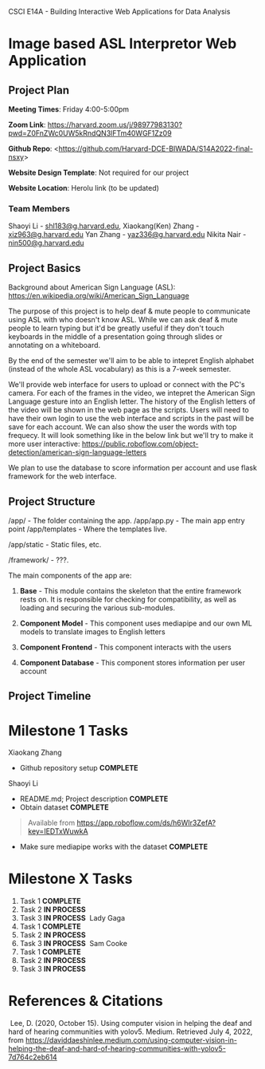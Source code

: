 CSCI E14A - Building Interactive Web Applications for Data Analysis

# Image based ASL Interpretor Web Application

## Project Plan

**Meeting Times**: Friday 4:00-5:00pm 

**Zoom Link**: https://harvard.zoom.us/j/98977983130?pwd=Z0FnZWc0UW5kRndQN3lFTm40WGF1Zz09

**Github Repo**: <<https://github.com/Harvard-DCE-BIWADA/S14A2022-final-nsxy>>

**Website Design Template**: Not required for our project

**Website Location**: Herolu link (to be updated)

### Team Members

Shaoyi Li - shl183@g.harvard.edu, Xiaokang(Ken) Zhang - xiz963@g.harvard.edu
Yan Zhang - yaz336@g.harvard.edu
Nikita Nair - nin500@g.harvard.edu

## Project Basics

Background about American Sign Language (ASL): https://en.wikipedia.org/wiki/American_Sign_Language

The purpose of this project is to help deaf & mute people to communicate using ASL with who doesn't know ASL. While we can ask deaf & mute people to learn typing but it'd be greatly useful if they don't touch keyboards in the middle of a presentation going through slides or annotating on a whiteboard. 

By the end of the semester we'll aim to be able to intepret English alphabet (instead of the whole ASL vocabulary) as this is a 7-week semester.

We'll provide web interface for users to upload or connect with the PC's camera. For each of the frames in the video, we intepret the American Sign Language gesture into an English letter. The history of the English letters of the video will be shown in the web page as the scripts. Users will need to have their own login to use the web interface and scripts in the past will be save for each account. We can also show the user the words with top frequecy. It will look something like in the below link but we'll try to make it more user interactive: https://public.roboflow.com/object-detection/american-sign-language-letters

We plan to use the database to score information per account and use flask framework for the web interface.


## Project Structure

/app/ - The folder containing the app.
/app/app.py - The main app entry point
/app/templates - Where the templates live.

/app/static - Static files, etc.

/framework/ - ???.

The main components of the app are:

1. **Base** - This module contains the skeleton that the entire framework rests on. It is responsible
   for checking for compatibility, as well as loading and securing the various sub-modules.

2. **Component Model** - This component uses mediapipe and our own ML models to translate images to English letters

3. **Component Frontend** - This component interacts with the users

4. **Component Database** - This component stores information per user account

## Project Timeline

# Milestone 1 Tasks
Xiaokang Zhang

- Github repository setup **COMPLETE**


Shaoyi Li

- README.md; Project description **COMPLETE**
- Obtain dataset **COMPLETE**
> Available from https://app.roboflow.com/ds/h6WIr3ZefA?key=IEDTxWuwkA
- Make sure mediapipe works with the dataset **COMPLETE**


# Milestone X Tasks


1. Task 1 **COMPLETE**
2. Task 2 **IN PROCESS**
3. Task 3 **IN PROCESS**
   ​
   Lady Gaga
   ​
4. Task 1 **COMPLETE**
5. Task 2 **IN PROCESS**
6. Task 3 **IN PROCESS**
   ​
   Sam Cooke
   ​
7. Task 1 **COMPLETE**
8. Task 2 **IN PROCESS**
9. Task 3 **IN PROCESS**
   ​

# References & Citations

​
Lee, D. (2020, October 15). Using computer vision in helping the deaf and hard of hearing communities with yolov5. Medium. Retrieved July 4, 2022, from https://daviddaeshinlee.medium.com/using-computer-vision-in-helping-the-deaf-and-hard-of-hearing-communities-with-yolov5-7d764c2eb614 

